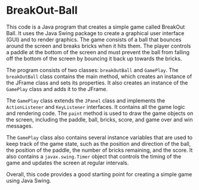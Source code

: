 # BreakOut-Ball


This code is a Java program that creates a simple game called BreakOut Ball. It uses the Java Swing package to create a graphical user interface (GUI) and to render graphics. The game consists of a ball that bounces around the screen and breaks bricks when it hits them. The player controls a paddle at the bottom of the screen and must prevent the ball from falling off the bottom of the screen by bouncing it back up towards the bricks.

The program consists of two classes: `breakOutBall` and `GamePlay`. The `breakOutBall` class contains the main method, which creates an instance of the JFrame class and sets its properties. It also creates an instance of the `GamePlay` class and adds it to the JFrame.

The `GamePlay` class extends the `JPanel` class and implements the `ActionListener` and `KeyListener` interfaces. It contains all the game logic and rendering code. The `paint` method is used to draw the game objects on the screen, including the paddle, ball, bricks, score, and game over and win messages.

The `GamePlay` class also contains several instance variables that are used to keep track of the game state, such as the position and direction of the ball, the position of the paddle, the number of bricks remaining, and the score. It also contains a `javax.swing.Timer` object that controls the timing of the game and updates the screen at regular intervals.

Overall, this code provides a good starting point for creating a simple game using Java Swing.
